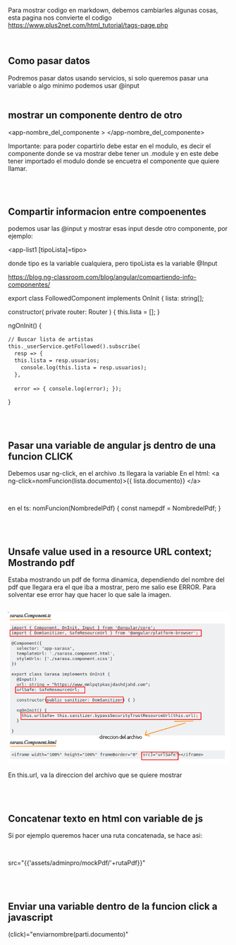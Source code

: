 Para mostrar codigo en markdown, debemos cambiarles algunas cosas, esta pagina nos convierte el codigo https://www.plus2net.com/html_tutorial/tags-page.php

</br>

## Como pasar datos
Podremos pasar datos usando servicios, si solo queremos pasar una variable o algo minimo podemos usar @input
</br>
</br>

## mostrar un componente dentro de otro
<app-nombre_del_componente > </app-nombre_del_componente>
</br>

Importante: para poder copartirlo debe estar en el modulo, es decir el componente donde se va mostrar debe tener
un .module y en este debe tener importado el modulo donde se encuetra el componente que quiere llamar.

</br>
</br>

## Compartir informacion entre compoenentes
podemos usar las @input  y mostrar esas input desde otro componente, por ejemplo:

<app-list1 [tipoLista]=tipo>  </app-list1>

donde tipo es la variable cualquiera, pero tipoLista es la variable @Input

https://blog.ng-classroom.com/blog/angular/compartiendo-info-componentes/

export class FollowedComponent implements OnInit {
  lista: string[];
  
  constructor(
    private router: Router  ) {
  this.lista = [];
  }

  ngOnInit() {
    
    // Buscar lista de artistas
    this._userService.getFollowed().subscribe(
      resp => {
      this.lista = resp.usuarios;
        console.log(this.lista = resp.usuarios);
      },

      error => { console.log(error); });
  }


</br>
</br>

## Pasar una variable de angular js dentro de una funcion CLICK

Debemos usar ng-click, en el archivo .ts llegara la variable
En el html:
&lt;a ng-click=nomFuncion(lista.documento)&gt;{{ lista.documento}} &lt;/a&gt;

</br>

en el ts:
nomFuncion(NombredelPdf) {
     const namepdf = NombredelPdf; 
 }

</br>
</br>

## Unsafe value used in a resource URL context; Mostrando pdf

Estaba mostrando un pdf de forma dinamica, dependiendo del nombre del pdf que llegara era el que iba a mostrar,
pero me salio ese ERROR. Para solventar ese error hay que hacer lo que sale la imagen.

</br>

<img src="https://github.com/l337quez/Apuntes-para-la-web/blob/master/Angular/imagenes/Unsafe%20value%20used%20in%20a%20resource%20URL%20context.png">

</br>

En this.url, va la direccion del archivo que se quiere mostrar

</br>
</br>

## Concatenar texto en html con variable de js

Si por ejemplo queremos hacer una ruta concatenada, se hace asi: 

</br>

src="{{'assets/adminpro/mockPdf/'+rutaPdf}}"

</br>
</br>

## Enviar una variable dentro de la funcion click a javascript

(click)="enviarnombre(parti.documento)" 

